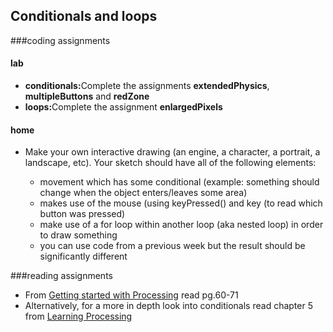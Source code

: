 ## Conditionals and loops

###coding assignments

#### lab
<ul>
	<li><strong>conditionals:</strong>Complete the assignments <strong>extendedPhysics</strong>, <strong>multipleButtons</strong> and <strong>redZone</strong></li>
	<li><strong>loops:</strong>Complete the assignment <strong>enlargedPixels</strong> </li>
</ul>

#### home
<ul>
	<li>Make your own interactive drawing (an engine, a character, a portrait, a landscape, etc). Your sketch should have all of the following elements:</li>
	<ul>
		<li>movement which has some conditional (example: something should change when the object enters/leaves some area) </li>
		<li>makes use of the mouse (using keyPressed() and key (to read which button was pressed)</li>
		<li>make use of a for loop within another loop (aka nested loop) in order to draw something</li>
		<li>you can use code from a previous week but the result should be significantly different</li>	
	</ul>
</ul>


###reading assignments
<ul>
	<li>From <a href="http://www.artech.cc/_class_material_/books/Getting_Started_with_Processing.pdf"> Getting started with Processing</a> read pg.60-71</li>
    <li>Alternatively, for a more in depth look into conditionals read chapter 5 from <a href="http://www.artech.cc/_class_material_/books/Learning_Processing.pdf">Learning Processing</a></li>
</ul>
